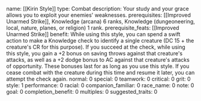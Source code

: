 name: [[Kirin Style]]
type: Combat
description: Your study and your grace allows you to exploit your enemies' weaknesses.
prerequisites: [[Improved Unarmed Strike]], Knowledge (arcana) 6 ranks, Knowledge (dungeoneering, local, nature, planes, or religion) 1 rank.
prerequisite_feats: [[Improved Unarmed Strike]]
benefit: While using this style, you can spend a swift action to make a Knowledge check to identify a single creature (DC 15 + the creature's CR for this purpose). If you succeed at the check, while using this style, you gain a +2 bonus on saving throws against that creature's attacks, as well as a +2 dodge bonus to AC against that creature's attacks of opportunity. These bonuses last for as long as you use this style. If you cease combat with the creature during this time and resume it later, you can attempt the check again.
normal: 0
special: 0
teamwork: 0
critical: 0
grit: 0
style: 1
performance: 0
racial: 0
companion_familiar: 0
race_name: 0
note: 0
goal: 0
completion_benefit: 0
multiples: 0
suggested_traits: 0
